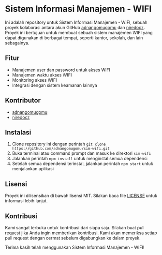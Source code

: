 # Sistem Informasi Manajemen - WIFI

Ini adalah repository untuk Sistem Informasi Manajemen - WIFI, sebuah proyek kolaborasi antara akun GitHub [adnangomugomu](https://github.com/adnangomugomu) dan [niredocz](https://github.com/niredocz). Proyek ini bertujuan untuk membuat sebuah sistem manajemen WIFI yang dapat digunakan di berbagai tempat, seperti kantor, sekolah, dan lain sebagainya.

## Fitur

- Manajemen user dan password untuk akses WIFI
- Manajemen waktu akses WIFI
- Monitoring akses WIFI
- Integrasi dengan sistem keamanan lainnya

## Kontributor

- [adnangomugomu](https://github.com/adnangomugomu)
- [niredocz](https://github.com/niredocz)

## Instalasi

1. Clone repository ini dengan perintah `git clone https://github.com/adnangomugomu/sim-wifi.git`
2. Buka terminal atau command prompt dan masuk ke direktori `sim-wifi`
3. Jalankan perintah `npm install` untuk menginstal semua dependensi
4. Setelah semua dependensi terinstal, jalankan perintah `npm start` untuk menjalankan aplikasi

## Lisensi

Proyek ini dilisensikan di bawah lisensi MIT. Silakan baca file [LICENSE](https://github.com/adnangomugomu/sim-wifi/blob/main/LICENSE) untuk informasi lebih lanjut.

## Kontribusi

Kami sangat terbuka untuk kontribusi dari siapa saja. Silakan buat pull request jika Anda ingin memberikan kontribusi. Kami akan memeriksa setiap pull request dengan cermat sebelum digabungkan ke dalam proyek.

Terima kasih telah menggunakan Sistem Informasi Manajemen - WIFI!

